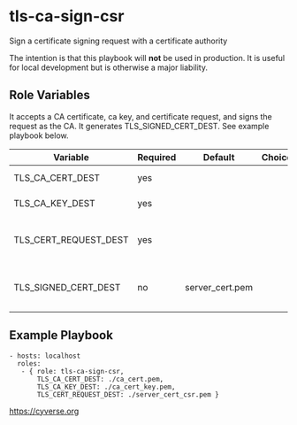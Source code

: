 tls-ca-sign-csr
=========

Sign a certificate signing request with a certificate authority

The intention is that this playbook will **not** be used in production. It is
useful for local development but is otherwise a major liability.

Role Variables
--------------

It accepts a CA certificate, ca key, and certificate request, and signs the request as the
CA. It generates TLS_SIGNED_CERT_DEST. See example playbook below.

| Variable                     | Required        | Default             | Choices | Comment                       |
|------------------------------|-----------------|---------------------|---------|-------------------------------|
| TLS_CA_CERT_DEST             | yes             |                     |         | Path to ca cert               |
| TLS_CA_KEY_DEST              | yes             |                     |         | Path to ca key                |
| TLS_CERT_REQUEST_DEST        | yes             |                     |         | Path to cert signing request  |
| TLS_SIGNED_CERT_DEST         | no              | server_cert.pem     |         | Path to generated signed cert |

Example Playbook
----------------

    - hosts: localhost
      roles:
       - { role: tls-ca-sign-csr,
           TLS_CA_CERT_DEST: ./ca_cert.pem,
           TLS_CA_KEY_DEST: ./ca_cert_key.pem,
           TLS_CERT_REQUEST_DEST: ./server_cert_csr.pem }

https://cyverse.org
